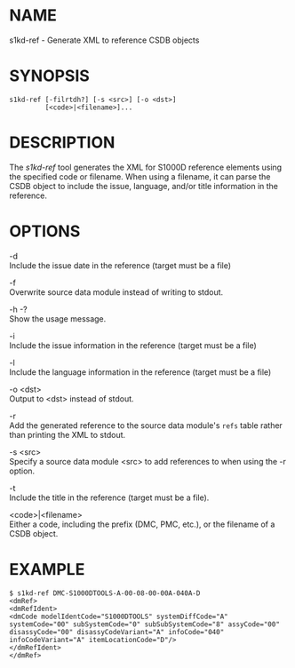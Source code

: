 NAME
====

s1kd-ref - Generate XML to reference CSDB objects

SYNOPSIS
========

    s1kd-ref [-filrtdh?] [-s <src>] [-o <dst>]
             [<code>|<filename>]...

DESCRIPTION
===========

The *s1kd-ref* tool generates the XML for S1000D reference elements using the specified code or filename. When using a filename, it can parse the CSDB object to include the issue, language, and/or title information in the reference.

OPTIONS
=======

-d  
Include the issue date in the reference (target must be a file)

-f  
Overwrite source data module instead of writing to stdout.

-h -?  
Show the usage message.

-i  
Include the issue information in the reference (target must be a file)

-l  
Include the language information in the reference (target must be a file)

-o &lt;dst&gt;  
Output to &lt;dst&gt; instead of stdout.

-r  
Add the generated reference to the source data module's `refs` table rather than printing the XML to stdout.

-s &lt;src&gt;  
Specify a source data module &lt;src&gt; to add references to when using the -r option.

-t  
Include the title in the reference (target must be a file).

&lt;code&gt;|&lt;filename&gt;  
Either a code, including the prefix (DMC, PMC, etc.), or the filename of a CSDB object.

EXAMPLE
=======

    $ s1kd-ref DMC-S1000DTOOLS-A-00-08-00-00A-040A-D
    <dmRef>
    <dmRefIdent>
    <dmCode modelIdentCode="S1000DTOOLS" systemDiffCode="A"
    systemCode="00" subSystemCode="0" subSubSystemCode="8" assyCode="00"
    disassyCode="00" disassyCodeVariant="A" infoCode="040"
    infoCodeVariant="A" itemLocationCode="D"/>
    </dmRefIdent>
    </dmRef>
